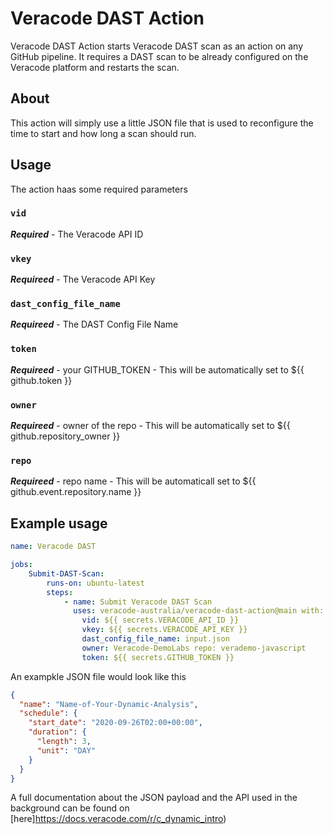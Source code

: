 # Veracode DAST Action

Veracode DAST Action starts Veracode DAST scan as an action on any GitHub pipeline. It requires a DAST scan to be already configured on the Veracode platform and restarts the scan.

## About

This action will simply use a little JSON file that is used to reconfigure the time to start and how long a scan should run.

## Usage
The action haas some required parameters

### `vid`
***Required*** - The Veracode API ID

### `vkey`
***Requireed*** - The Veracode API Key

### `dast_config_file_name`
***Requireed*** - The DAST Config File Name

### `token`
***Requireed*** - your GITHUB_TOKEN - This will be automatically set to ${{ github.token }}

### `owner`
***Requireed*** - owner of the repo - This will be automatically set to ${{ github.repository_owner }}

### `repo`
***Requireed*** - repo name - This will be automaticall set to  ${{ github.event.repository.name }}

## Example usage

```yaml
name: Veracode DAST

jobs:
    Submit-DAST-Scan:
        runs-on: ubuntu-latest
        steps:
            - name: Submit Veracode DAST Scan
              uses: veracode-australia/veracode-dast-action@main with:
                vid: ${{ secrets.VERACODE_API_ID }}
                vkey: ${{ secrets.VERACODE_API_KEY }}
                dast_config_file_name: input.json
                owner: Veracode-DemoLabs repo: verademo-javascript
                token: ${{ secrets.GITHUB_TOKEN }}
```

An exampkle JSON file would look like this
```json
{
  "name": "Name-of-Your-Dynamic-Analysis",
  "schedule": {
    "start_date": "2020-09-26T02:00+00:00",
    "duration": {
      "length": 3,
      "unit": "DAY"
    }
  }
}
````
A full documentation about the JSON payload and the API used in the background can be found on [here]https://docs.veracode.com/r/c_dynamic_intro)